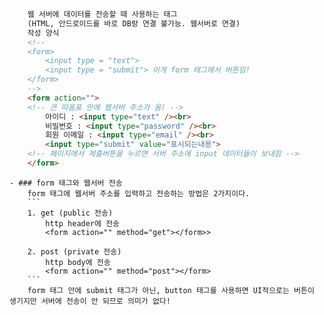 ```html
    웹 서버에 데이터를 전송할 때 사용하는 태그  
    (HTML, 안드로이드를 바로 DB랑 연결 불가능. 웹서버로 연결)  
    작성 양식
    <!--
    <form> 
        <input type = "text">
        <input type = "submit"> 이게 form 태그에서 버튼임!
    </form>
    -->
    <form action=""> 
    <!-- 큰 따옴표 안에 웹서버 주소가 옴! -->
        아이디 : <input type="text" /><br>
        비밀번호 : <input type="password" /><br>
        회원 이메일 : <input type="email" /><br>
        <input type="submit" value="표시되는내용">
    <!-- 페이지에서 제출버튼을 누르면 서버 주소에 input 데이터들이 보내짐 -->
    </form>
```
```
- ### form 태그와 웹서버 전송
    form 태그에 웹서버 주소를 입력하고 전송하는 방법은 2가지이다.
    ```
    1. get (public 전송)  
        http header에 전송
        <form action="" method="get"></form>>

    2. post (private 전송)
        http body에 전송
        <form action="" method="post"></form>
    ```
    form 태그 안에 submit 태그가 아닌, button 태그를 사용하면 UI적으로는 버튼이 생기지만 서버에 전송이 안 되므로 의미가 없다!
```